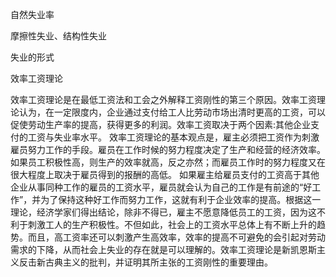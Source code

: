 自然失业率

摩擦性失业、结构性失业

失业的形式

效率工资理论

效率工资理论是在最低工资法和工会之外解释工资刚性的第三个原因。效率工资理论认为，在一定限度内，企业通过支付给工人比劳动市场出清时更高的工资，可以促使劳动生产率的提高，获得更多的利润。效率工资取决于两个因素:其他企业支付的工资与失业率水平。
效率工资理论的基本观点是，雇主必须把工资作为刺激雇员努力工作的手段。雇员在工作时候的努力程度决定了生产和经营的经济效率。如果员工积极性高，则生产的效率就高，反之亦然；而雇员工作时的努力程度又在很大程度上取决于雇员得到的报酬的高低。
如果雇主给雇员支付的工资高于其他企业从事同种工作的雇员的工资水平，雇员就会认为自己的工作是有前途的“好工作”，并为了保持这种好工作而努力工作，这就有利于企业效率的提高。根据这一理论，经济学家们得出结论，除非不得已，雇主不愿意降低员工的工资，因为这不利于刺激工人的生产积极性。不但如此，社会上的工资水平总体上有不断上升的趋势。而且，高工资率还可以刺激产生高效率，效率的提高不可避免的会引起对劳动需求的下降，从而社会上失业的存在就是可以理解的。效率工资理论是新凯恩斯主义反击新古典主义的批判，并证明其所主张的工资刚性的重要理由。

